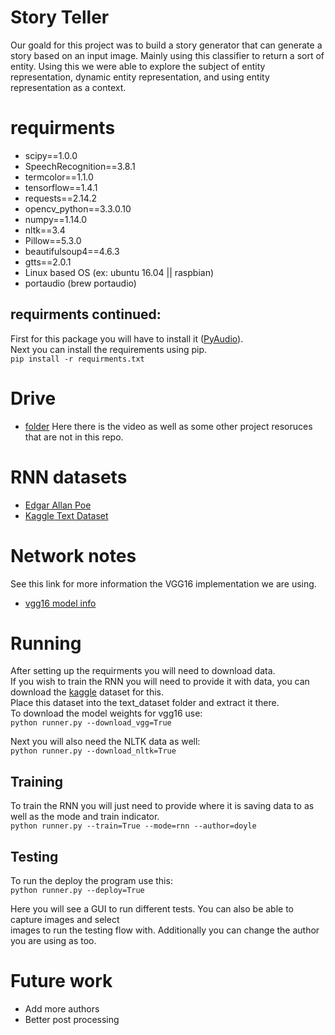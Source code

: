 # Story Teller
Our goald for this project was to build a story generator that can generate a story based on an input image. Mainly using this classifier to return a sort of entity. Using this we were able to explore the subject of entity representation, dynamic entity representation, and using entity representation as a context.

# requirments
- scipy==1.0.0
- SpeechRecognition==3.8.1
- termcolor==1.1.0
- tensorflow==1.4.1
- requests==2.14.2
- opencv_python==3.3.0.10
- numpy==1.14.0
- nltk==3.4
- Pillow==5.3.0
- beautifulsoup4==4.6.3
- gtts==2.0.1
- Linux based OS (ex: ubuntu 16.04 || raspbian)
- portaudio (brew portaudio)

## requirments continued:
First for this package you will have to install it ([PyAudio](http://people.csail.mit.edu/hubert/pyaudio/#downloads)).  
Next you can install the requirements using pip.  
  `pip install -r requirments.txt`  

# Drive
- [folder](https://drive.google.com/drive/folders/1fwhkkxTkv1GhdQuMBgT72--PmvSuGzkZ?usp=sharing)
Here there is the video as well as some other project resoruces that are not in this repo.  

# RNN datasets
- [Edgar Allan Poe](http://www.textfiles.com/etext/AUTHORS/POE/)
- [Kaggle Text Dataset](https://www.kaggle.com/mylesoneill/classic-literature-in-ascii)

# Network notes
See this link for more information the VGG16 implementation we are using.  
- [vgg16 model info](https://www.cs.toronto.edu/~frossard/post/vgg16/)


# Running
After setting up the requirments you will need to download data.  
If you wish to train the RNN you will need to provide it with data, you can download the [kaggle](https://www.kaggle.com/mylesoneill/classic-literature-in-ascii) dataset for this.  
Place this dataset into the text_dataset folder and extract it there.  
To download the model weights for vgg16 use:  
  `python runner.py --download_vgg=True`  
  
Next you will also need the NLTK data as well:  
  `python runner.py --download_nltk=True`  
  
## Training
To train the RNN you will just need to provide where it is saving data to as well as the mode and train indicator.  
  `python runner.py --train=True --mode=rnn --author=doyle`  

## Testing
To run the deploy the program use this:  
  `python runner.py --deploy=True`  
  
Here you will see a GUI to run different tests. You can also be able to capture images and select  
images to run the testing flow with. Additionally you can change the author you are using as too.  
  
# Future work
- Add more authors  
- Better post processing  
